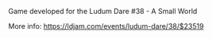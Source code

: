 Game developed for the Ludum Dare #38 - A Small World

More info: https://ldjam.com/events/ludum-dare/38/$23519